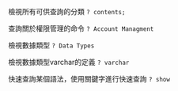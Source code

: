 檢視所有可供查詢的分類
`? contents;`

查詢關於權限管理的命令
`? Account Managment`

檢視數據類型
`? Data Types`

檢視數據類型varchar的定義
`? varchar`

快速查詢某個語法，使用關鍵字進行快速查詢
`? show`